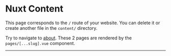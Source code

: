 # Nuxt Content

This page corresponds to the `/` route of your website. You can delete it or create another file in the `content/` directory.

Try to navigate to [about](about.md). These 2 pages are rendered by the `pages/[...slug].vue` component.

---
